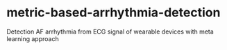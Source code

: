 # metric-based-arrhythmia-detection
Detection AF arrhythmia from ECG signal of wearable devices with meta learning approach
